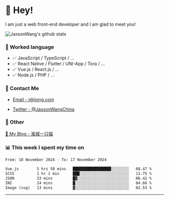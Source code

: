 # 👋 Hey!

I am just a web front-end developer and I am glad to meet you!

![JaxsonWang's github stats](https://github-readme-stats.vercel.app/api?username=JaxsonWang&&show_icons=true&&title_color=1abc9c&&icon_color=1abc9c)


### 📝 Worked language

- ✅ JavaScript / TypeScript / ...
- ✅ React Native / Flutter / UNI-App / Tora / ...
- ✅ Vue.js / React.js / ...
- ✅ Node.js / PHP / ...

### 📮 Contact Me

- [Email - i@iiong.com](mailto:i@iiong.com)

- [Twitter - @JaxsonWangChina](https://twitter.com/JaxsonWangChina)

### 🤪 Other

[📌 My Blog - 淮城一只猫](https://iiong.com)

### 📊 This week I spent my time on

<!--START_SECTION:waka-->

```txt
From: 10 November 2024 - To: 17 November 2024

Vue.js        5 hrs 58 mins   █████████████████░░░░░░░░   68.47 %
SCSS          1 hr 1 min      ███░░░░░░░░░░░░░░░░░░░░░░   11.75 %
JSON          33 mins         █▓░░░░░░░░░░░░░░░░░░░░░░░   06.42 %
INI           24 mins         █░░░░░░░░░░░░░░░░░░░░░░░░   04.66 %
Image (svg)   13 mins         ▓░░░░░░░░░░░░░░░░░░░░░░░░   02.53 %
```

<!--END_SECTION:waka-->

---
